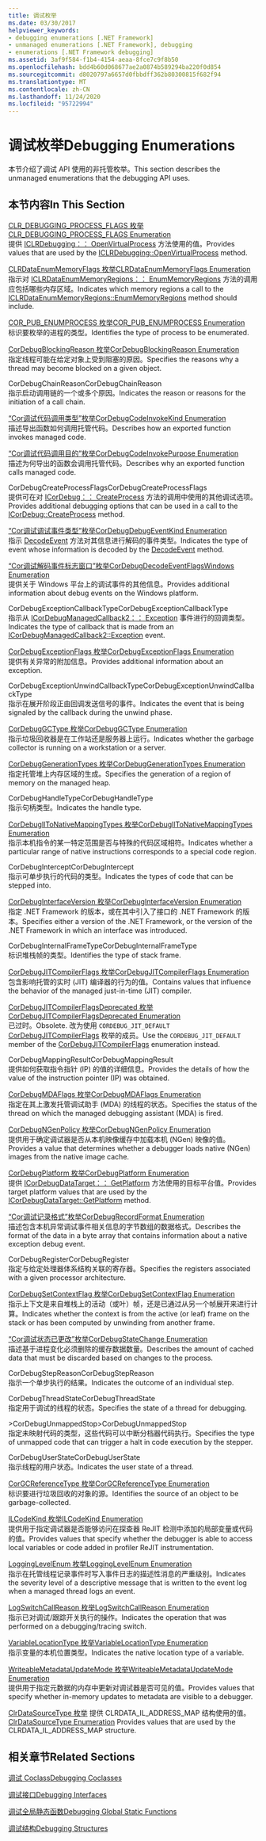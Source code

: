 ```yaml
---
title: 调试枚举
ms.date: 03/30/2017
helpviewer_keywords:
- debugging enumerations [.NET Framework]
- unmanaged enumerations [.NET Framework], debugging
- enumerations [.NET Framework debugging]
ms.assetid: 3af9f584-f1b4-4154-aeaa-8fce7c9f8b50
ms.openlocfilehash: bdd4b60d068677ae2a0874b589294ba220f0d854
ms.sourcegitcommit: d8020797a6657d0fbbdff362b80300815f682f94
ms.translationtype: MT
ms.contentlocale: zh-CN
ms.lasthandoff: 11/24/2020
ms.locfileid: "95722994"
---
```

# <a name="debugging-enumerations"></a><span data-ttu-id="bb9a5-102">调试枚举</span><span class="sxs-lookup"><span data-stu-id="bb9a5-102">Debugging Enumerations</span></span>

<span data-ttu-id="bb9a5-103">本节介绍了调试 API 使用的非托管枚举。</span><span class="sxs-lookup"><span data-stu-id="bb9a5-103">This section describes the unmanaged enumerations that the debugging API uses.</span></span>  
  
## <a name="in-this-section"></a><span data-ttu-id="bb9a5-104">本节内容</span><span class="sxs-lookup"><span data-stu-id="bb9a5-104">In This Section</span></span>  

 [<span data-ttu-id="bb9a5-105">CLR_DEBUGGING_PROCESS_FLAGS 枚举</span><span class="sxs-lookup"><span data-stu-id="bb9a5-105">CLR_DEBUGGING_PROCESS_FLAGS Enumeration</span></span>](clr-debugging-process-flags-enumeration.md)  
 <span data-ttu-id="bb9a5-106">提供 [ICLRDebugging：： OpenVirtualProcess](iclrdebugging-openvirtualprocess-method.md) 方法使用的值。</span><span class="sxs-lookup"><span data-stu-id="bb9a5-106">Provides values that are used by the [ICLRDebugging::OpenVirtualProcess](iclrdebugging-openvirtualprocess-method.md) method.</span></span>  
  
 [<span data-ttu-id="bb9a5-107">CLRDataEnumMemoryFlags 枚举</span><span class="sxs-lookup"><span data-stu-id="bb9a5-107">CLRDataEnumMemoryFlags Enumeration</span></span>](clrdataenummemoryflags-enumeration.md)  
 <span data-ttu-id="bb9a5-108">指示对 [ICLRDataEnumMemoryRegions：： EnumMemoryRegions](iclrdataenummemoryregions-enummemoryregions-method.md) 方法的调用应包括哪些内存区域。</span><span class="sxs-lookup"><span data-stu-id="bb9a5-108">Indicates which memory regions a call to the [ICLRDataEnumMemoryRegions::EnumMemoryRegions](iclrdataenummemoryregions-enummemoryregions-method.md) method should include.</span></span>  
  
 [<span data-ttu-id="bb9a5-109">COR_PUB_ENUMPROCESS 枚举</span><span class="sxs-lookup"><span data-stu-id="bb9a5-109">COR_PUB_ENUMPROCESS Enumeration</span></span>](cor-pub-enumprocess-enumeration.md)  
 <span data-ttu-id="bb9a5-110">标识要枚举的进程的类型。</span><span class="sxs-lookup"><span data-stu-id="bb9a5-110">Identifies the type of process to be enumerated.</span></span>  
  
 [<span data-ttu-id="bb9a5-111">CorDebugBlockingReason 枚举</span><span class="sxs-lookup"><span data-stu-id="bb9a5-111">CorDebugBlockingReason Enumeration</span></span>](cordebugblockingreason-enumeration.md)  
 <span data-ttu-id="bb9a5-112">指定线程可能在给定对象上受到阻塞的原因。</span><span class="sxs-lookup"><span data-stu-id="bb9a5-112">Specifies the reasons why a thread may become blocked on a given object.</span></span>  
  
 <span data-ttu-id="bb9a5-113">CorDebugChainReason</span><span class="sxs-lookup"><span data-stu-id="bb9a5-113">CorDebugChainReason</span></span>  
 <span data-ttu-id="bb9a5-114">指示启动调用链的一个或多个原因。</span><span class="sxs-lookup"><span data-stu-id="bb9a5-114">Indicates the reason or reasons for the initiation of a call chain.</span></span>  
  
 [<span data-ttu-id="bb9a5-115">“Cor调试代码调用类型”枚举</span><span class="sxs-lookup"><span data-stu-id="bb9a5-115">CorDebugCodeInvokeKind Enumeration</span></span>](cordebugcodeinvokekind-enumeration.md)  
 <span data-ttu-id="bb9a5-116">描述导出函数如何调用托管代码。</span><span class="sxs-lookup"><span data-stu-id="bb9a5-116">Describes how an exported function invokes managed code.</span></span>  
  
 [<span data-ttu-id="bb9a5-117">“Cor调试代码调用目的”枚举</span><span class="sxs-lookup"><span data-stu-id="bb9a5-117">CorDebugCodeInvokePurpose Enumeration</span></span>](cordebugcodeinvokepurpose-enumeration.md)  
 <span data-ttu-id="bb9a5-118">描述为何导出的函数会调用托管代码。</span><span class="sxs-lookup"><span data-stu-id="bb9a5-118">Describes why an exported function calls managed code.</span></span>  
  
 <span data-ttu-id="bb9a5-119">CorDebugCreateProcessFlags</span><span class="sxs-lookup"><span data-stu-id="bb9a5-119">CorDebugCreateProcessFlags</span></span>  
 <span data-ttu-id="bb9a5-120">提供可在对 [ICorDebug：： CreateProcess](icordebug-createprocess-method.md) 方法的调用中使用的其他调试选项。</span><span class="sxs-lookup"><span data-stu-id="bb9a5-120">Provides additional debugging options that can be used in a call to the [ICorDebug::CreateProcess](icordebug-createprocess-method.md) method.</span></span>  
  
 [<span data-ttu-id="bb9a5-121">“Cor调试调试事件类型”枚举</span><span class="sxs-lookup"><span data-stu-id="bb9a5-121">CorDebugDebugEventKind Enumeration</span></span>](cordebugdebugeventkind-enumeration.md)  
 <span data-ttu-id="bb9a5-122">指示 [DecodeEvent](icordebugprocess6-decodeevent-method.md) 方法对其信息进行解码的事件类型。</span><span class="sxs-lookup"><span data-stu-id="bb9a5-122">Indicates the type of event whose information is decoded by the [DecodeEvent](icordebugprocess6-decodeevent-method.md) method.</span></span>  
  
 [<span data-ttu-id="bb9a5-123">“Cor调试解码事件标志窗口”枚举</span><span class="sxs-lookup"><span data-stu-id="bb9a5-123">CorDebugDecodeEventFlagsWindows Enumeration</span></span>](cordebugdecodeeventflagswindows-enumeration.md)  
 <span data-ttu-id="bb9a5-124">提供关于 Windows 平台上的调试事件的其他信息。</span><span class="sxs-lookup"><span data-stu-id="bb9a5-124">Provides additional information about debug events on the Windows platform.</span></span>  
  
 <span data-ttu-id="bb9a5-125">CorDebugExceptionCallbackType</span><span class="sxs-lookup"><span data-stu-id="bb9a5-125">CorDebugExceptionCallbackType</span></span>  
 <span data-ttu-id="bb9a5-126">指示从 [ICorDebugManagedCallback2：： Exception](icordebugmanagedcallback2-exception-method.md) 事件进行的回调类型。</span><span class="sxs-lookup"><span data-stu-id="bb9a5-126">Indicates the type of callback that is made from an [ICorDebugManagedCallback2::Exception](icordebugmanagedcallback2-exception-method.md) event.</span></span>  
  
 [<span data-ttu-id="bb9a5-127">CorDebugExceptionFlags 枚举</span><span class="sxs-lookup"><span data-stu-id="bb9a5-127">CorDebugExceptionFlags Enumeration</span></span>](cordebugexceptionflags-enumeration.md)  
 <span data-ttu-id="bb9a5-128">提供有关异常的附加信息。</span><span class="sxs-lookup"><span data-stu-id="bb9a5-128">Provides additional information about an exception.</span></span>  
  
 <span data-ttu-id="bb9a5-129">CorDebugExceptionUnwindCallbackType</span><span class="sxs-lookup"><span data-stu-id="bb9a5-129">CorDebugExceptionUnwindCallbackType</span></span>  
 <span data-ttu-id="bb9a5-130">指示在展开阶段正由回调发送信号的事件。</span><span class="sxs-lookup"><span data-stu-id="bb9a5-130">Indicates the event that is being signaled by the callback during the unwind phase.</span></span>  
  
 [<span data-ttu-id="bb9a5-131">CorDebugGCType 枚举</span><span class="sxs-lookup"><span data-stu-id="bb9a5-131">CorDebugGCType Enumeration</span></span>](cordebuggctype-enumeration.md)  
 <span data-ttu-id="bb9a5-132">指示垃圾回收器是在工作站还是服务器上运行。</span><span class="sxs-lookup"><span data-stu-id="bb9a5-132">Indicates whether the garbage collector is running on a workstation or a server.</span></span>  
  
 [<span data-ttu-id="bb9a5-133">CorDebugGenerationTypes 枚举</span><span class="sxs-lookup"><span data-stu-id="bb9a5-133">CorDebugGenerationTypes Enumeration</span></span>](cordebuggenerationtypes-enumeration.md)  
 <span data-ttu-id="bb9a5-134">指定托管堆上内存区域的生成。</span><span class="sxs-lookup"><span data-stu-id="bb9a5-134">Specifies the generation of a region of memory on the managed heap.</span></span>  
  
 <span data-ttu-id="bb9a5-135">CorDebugHandleType</span><span class="sxs-lookup"><span data-stu-id="bb9a5-135">CorDebugHandleType</span></span>  
 <span data-ttu-id="bb9a5-136">指示句柄类型。</span><span class="sxs-lookup"><span data-stu-id="bb9a5-136">Indicates the handle type.</span></span>  
  
 [<span data-ttu-id="bb9a5-137">CorDebugIlToNativeMappingTypes 枚举</span><span class="sxs-lookup"><span data-stu-id="bb9a5-137">CorDebugIlToNativeMappingTypes Enumeration</span></span>](cordebugiltonativemappingtypes-enumeration.md)  
 <span data-ttu-id="bb9a5-138">指示本机指令的某一特定范围是否与特殊的代码区域相符。</span><span class="sxs-lookup"><span data-stu-id="bb9a5-138">Indicates whether a particular range of native instructions corresponds to a special code region.</span></span>  
  
 <span data-ttu-id="bb9a5-139">CorDebugIntercept</span><span class="sxs-lookup"><span data-stu-id="bb9a5-139">CorDebugIntercept</span></span>  
 <span data-ttu-id="bb9a5-140">指示可单步执行的代码的类型。</span><span class="sxs-lookup"><span data-stu-id="bb9a5-140">Indicates the types of code that can be stepped into.</span></span>  
  
 [<span data-ttu-id="bb9a5-141">CorDebugInterfaceVersion 枚举</span><span class="sxs-lookup"><span data-stu-id="bb9a5-141">CorDebugInterfaceVersion Enumeration</span></span>](cordebuginterfaceversion-enumeration.md)  
 <span data-ttu-id="bb9a5-142">指定 .NET Framework 的版本，或在其中引入了接口的 .NET Framework 的版本。</span><span class="sxs-lookup"><span data-stu-id="bb9a5-142">Specifies either a version of the .NET Framework, or the version of the .NET Framework in which an interface was introduced.</span></span>  
  
 <span data-ttu-id="bb9a5-143">CorDebugInternalFrameType</span><span class="sxs-lookup"><span data-stu-id="bb9a5-143">CorDebugInternalFrameType</span></span>  
 <span data-ttu-id="bb9a5-144">标识堆栈帧的类型。</span><span class="sxs-lookup"><span data-stu-id="bb9a5-144">Identifies the type of stack frame.</span></span>  
  
 [<span data-ttu-id="bb9a5-145">CorDebugJITCompilerFlags 枚举</span><span class="sxs-lookup"><span data-stu-id="bb9a5-145">CorDebugJITCompilerFlags Enumeration</span></span>](cordebugjitcompilerflags-enumeration.md)  
 <span data-ttu-id="bb9a5-146">包含影响托管的实时 (JIT) 编译器的行为的值。</span><span class="sxs-lookup"><span data-stu-id="bb9a5-146">Contains values that influence the behavior of the managed just-in-time (JIT) compiler.</span></span>  
  
 [<span data-ttu-id="bb9a5-147">CorDebugJITCompilerFlagsDeprecated 枚举</span><span class="sxs-lookup"><span data-stu-id="bb9a5-147">CorDebugJITCompilerFlagsDeprecated Enumeration</span></span>](cordebugjitcompilerflagsdeprecated-enumeration.md)  
 <span data-ttu-id="bb9a5-148">已过时。</span><span class="sxs-lookup"><span data-stu-id="bb9a5-148">Obsolete.</span></span> <span data-ttu-id="bb9a5-149">改为使用 `CORDEBUG_JIT_DEFAULT` [CorDebugJITCompilerFlags](cordebugjitcompilerflags-enumeration.md) 枚举的成员。</span><span class="sxs-lookup"><span data-stu-id="bb9a5-149">Use the `CORDEBUG_JIT_DEFAULT` member of the [CorDebugJITCompilerFlags](cordebugjitcompilerflags-enumeration.md) enumeration instead.</span></span>  
  
 <span data-ttu-id="bb9a5-150">CorDebugMappingResult</span><span class="sxs-lookup"><span data-stu-id="bb9a5-150">CorDebugMappingResult</span></span>  
 <span data-ttu-id="bb9a5-151">提供如何获取指令指针 (IP) 的值的详细信息。</span><span class="sxs-lookup"><span data-stu-id="bb9a5-151">Provides the details of how the value of the instruction pointer (IP) was obtained.</span></span>  
  
 [<span data-ttu-id="bb9a5-152">CorDebugMDAFlags 枚举</span><span class="sxs-lookup"><span data-stu-id="bb9a5-152">CorDebugMDAFlags Enumeration</span></span>](cordebugmdaflags-enumeration.md)  
 <span data-ttu-id="bb9a5-153">指定在其上激发托管调试助手 (MDA) 的线程的状态。</span><span class="sxs-lookup"><span data-stu-id="bb9a5-153">Specifies the status of the thread on which the managed debugging assistant (MDA) is fired.</span></span>  
  
 [<span data-ttu-id="bb9a5-154">CorDebugNGenPolicy 枚举</span><span class="sxs-lookup"><span data-stu-id="bb9a5-154">CorDebugNGenPolicy Enumeration</span></span>](cordebugngenpolicy-enumeration.md)  
 <span data-ttu-id="bb9a5-155">提供用于确定调试器是否从本机映像缓存中加载本机 (NGen) 映像的值。</span><span class="sxs-lookup"><span data-stu-id="bb9a5-155">Provides a value that determines whether a debugger loads native (NGen) images from the native image cache.</span></span>  
  
 [<span data-ttu-id="bb9a5-156">CorDebugPlatform 枚举</span><span class="sxs-lookup"><span data-stu-id="bb9a5-156">CorDebugPlatform Enumeration</span></span>](cordebugplatform-enumeration.md)  
 <span data-ttu-id="bb9a5-157">提供 [ICorDebugDataTarget：： GetPlatform](icordebugdatatarget-getplatform-method.md) 方法使用的目标平台值。</span><span class="sxs-lookup"><span data-stu-id="bb9a5-157">Provides target platform values that are used by the [ICorDebugDataTarget::GetPlatform](icordebugdatatarget-getplatform-method.md) method.</span></span>  
  
 [<span data-ttu-id="bb9a5-158">“Cor调试记录格式”枚举</span><span class="sxs-lookup"><span data-stu-id="bb9a5-158">CorDebugRecordFormat Enumeration</span></span>](cordebugrecordformat-enumeration.md)  
 <span data-ttu-id="bb9a5-159">描述包含本机异常调试事件相关信息的字节数组的数据格式。</span><span class="sxs-lookup"><span data-stu-id="bb9a5-159">Describes the format of the data in a byte array that contains information about a native exception debug event.</span></span>  
  
 <span data-ttu-id="bb9a5-160">CorDebugRegister</span><span class="sxs-lookup"><span data-stu-id="bb9a5-160">CorDebugRegister</span></span>  
 <span data-ttu-id="bb9a5-161">指定与给定处理器体系结构关联的寄存器。</span><span class="sxs-lookup"><span data-stu-id="bb9a5-161">Specifies the registers associated with a given processor architecture.</span></span>  
  
 [<span data-ttu-id="bb9a5-162">CorDebugSetContextFlag 枚举</span><span class="sxs-lookup"><span data-stu-id="bb9a5-162">CorDebugSetContextFlag Enumeration</span></span>](cordebugsetcontextflag-enumeration.md)  
 <span data-ttu-id="bb9a5-163">指示上下文是来自堆栈上的活动（或叶）帧，还是已通过从另一个帧展开来进行计算。</span><span class="sxs-lookup"><span data-stu-id="bb9a5-163">Indicates whether the context is from the active (or leaf) frame on the stack or has been computed by unwinding from another frame.</span></span>  
  
 [<span data-ttu-id="bb9a5-164">“Cor调试状态已更改”枚举</span><span class="sxs-lookup"><span data-stu-id="bb9a5-164">CorDebugStateChange Enumeration</span></span>](cordebugstatechange-enumeration.md)  
 <span data-ttu-id="bb9a5-165">描述基于进程变化必须删除的缓存数据数量。</span><span class="sxs-lookup"><span data-stu-id="bb9a5-165">Describes the amount of cached data that must be discarded based on changes to the process.</span></span>  
  
 <span data-ttu-id="bb9a5-166">CorDebugStepReason</span><span class="sxs-lookup"><span data-stu-id="bb9a5-166">CorDebugStepReason</span></span>  
 <span data-ttu-id="bb9a5-167">指示一个单步执行的结果。</span><span class="sxs-lookup"><span data-stu-id="bb9a5-167">Indicates the outcome of an individual step.</span></span>  
  
 <span data-ttu-id="bb9a5-168">CorDebugThreadState</span><span class="sxs-lookup"><span data-stu-id="bb9a5-168">CorDebugThreadState</span></span>  
 <span data-ttu-id="bb9a5-169">指定用于调试的线程的状态。</span><span class="sxs-lookup"><span data-stu-id="bb9a5-169">Specifies the state of a thread for debugging.</span></span>  
  
 <span data-ttu-id="bb9a5-170">\>CorDebugUnmappedStop</span><span class="sxs-lookup"><span data-stu-id="bb9a5-170">\>CorDebugUnmappedStop</span></span>  
 <span data-ttu-id="bb9a5-171">指定未映射代码的类型，这些代码可以中断分档器代码执行。</span><span class="sxs-lookup"><span data-stu-id="bb9a5-171">Specifies the type of unmapped code that can trigger a halt in code execution by the stepper.</span></span>  
  
 <span data-ttu-id="bb9a5-172">CorDebugUserState</span><span class="sxs-lookup"><span data-stu-id="bb9a5-172">CorDebugUserState</span></span>  
 <span data-ttu-id="bb9a5-173">指示线程的用户状态。</span><span class="sxs-lookup"><span data-stu-id="bb9a5-173">Indicates the user state of a thread.</span></span>  
  
 [<span data-ttu-id="bb9a5-174">CorGCReferenceType 枚举</span><span class="sxs-lookup"><span data-stu-id="bb9a5-174">CorGCReferenceType Enumeration</span></span>](corgcreferencetype-enumeration.md)  
 <span data-ttu-id="bb9a5-175">标识要进行垃圾回收的对象的源。</span><span class="sxs-lookup"><span data-stu-id="bb9a5-175">Identifies the source of an object to be garbage-collected.</span></span>  
  
 [<span data-ttu-id="bb9a5-176">ILCodeKind 枚举</span><span class="sxs-lookup"><span data-stu-id="bb9a5-176">ILCodeKind Enumeration</span></span>](ilcodekind-enumeration.md)  
 <span data-ttu-id="bb9a5-177">提供用于指定调试器是否能够访问在探查器 ReJIT 检测中添加的局部变量或代码的值。</span><span class="sxs-lookup"><span data-stu-id="bb9a5-177">Provides values that specify whether the debugger is able to access local variables or code added in profiler ReJIT instrumentation.</span></span>  
  
 [<span data-ttu-id="bb9a5-178">LoggingLevelEnum 枚举</span><span class="sxs-lookup"><span data-stu-id="bb9a5-178">LoggingLevelEnum Enumeration</span></span>](logginglevelenum-enumeration.md)  
 <span data-ttu-id="bb9a5-179">指示在托管线程记录事件时写入事件日志的描述性消息的严重级别。</span><span class="sxs-lookup"><span data-stu-id="bb9a5-179">Indicates the severity level of a descriptive message that is written to the event log when a managed thread logs an event.</span></span>  
  
 [<span data-ttu-id="bb9a5-180">LogSwitchCallReason 枚举</span><span class="sxs-lookup"><span data-stu-id="bb9a5-180">LogSwitchCallReason Enumeration</span></span>](logswitchcallreason-enumeration.md)  
 <span data-ttu-id="bb9a5-181">指示已对调试/跟踪开关执行的操作。</span><span class="sxs-lookup"><span data-stu-id="bb9a5-181">Indicates the operation that was performed on a debugging/tracing switch.</span></span>  
  
 [<span data-ttu-id="bb9a5-182">VariableLocationType 枚举</span><span class="sxs-lookup"><span data-stu-id="bb9a5-182">VariableLocationType Enumeration</span></span>](variablelocationtype-enumeration.md)  
 <span data-ttu-id="bb9a5-183">指示变量的本机位置类型。</span><span class="sxs-lookup"><span data-stu-id="bb9a5-183">Indicates the native location type of a variable.</span></span>  
  
 [<span data-ttu-id="bb9a5-184">WriteableMetadataUpdateMode 枚举</span><span class="sxs-lookup"><span data-stu-id="bb9a5-184">WriteableMetadataUpdateMode Enumeration</span></span>](writeablemetadataupdatemode-enumeration.md)  
 <span data-ttu-id="bb9a5-185">提供用于指定元数据的内存中更新对调试器是否可见的值。</span><span class="sxs-lookup"><span data-stu-id="bb9a5-185">Provides values that specify whether in-memory updates to metadata are visible to a debugger.</span></span>

 <span data-ttu-id="bb9a5-186">[ClrDataSourceType 枚举](clrdatasourcetype-enumeration.md) 提供 CLRDATA_IL_ADDRESS_MAP 结构使用的值。</span><span class="sxs-lookup"><span data-stu-id="bb9a5-186">[ClrDataSourceType Enumeration](clrdatasourcetype-enumeration.md) Provides values that are used by the CLRDATA_IL_ADDRESS_MAP structure.</span></span>

## <a name="related-sections"></a><span data-ttu-id="bb9a5-187">相关章节</span><span class="sxs-lookup"><span data-stu-id="bb9a5-187">Related Sections</span></span>  

 [<span data-ttu-id="bb9a5-188">调试 Coclass</span><span class="sxs-lookup"><span data-stu-id="bb9a5-188">Debugging Coclasses</span></span>](debugging-coclasses.md)  
  
 [<span data-ttu-id="bb9a5-189">调试接口</span><span class="sxs-lookup"><span data-stu-id="bb9a5-189">Debugging Interfaces</span></span>](debugging-interfaces.md)  
  
 [<span data-ttu-id="bb9a5-190">调试全局静态函数</span><span class="sxs-lookup"><span data-stu-id="bb9a5-190">Debugging Global Static Functions</span></span>](debugging-global-static-functions.md)  
  
 [<span data-ttu-id="bb9a5-191">调试结构</span><span class="sxs-lookup"><span data-stu-id="bb9a5-191">Debugging Structures</span></span>](debugging-structures.md)
